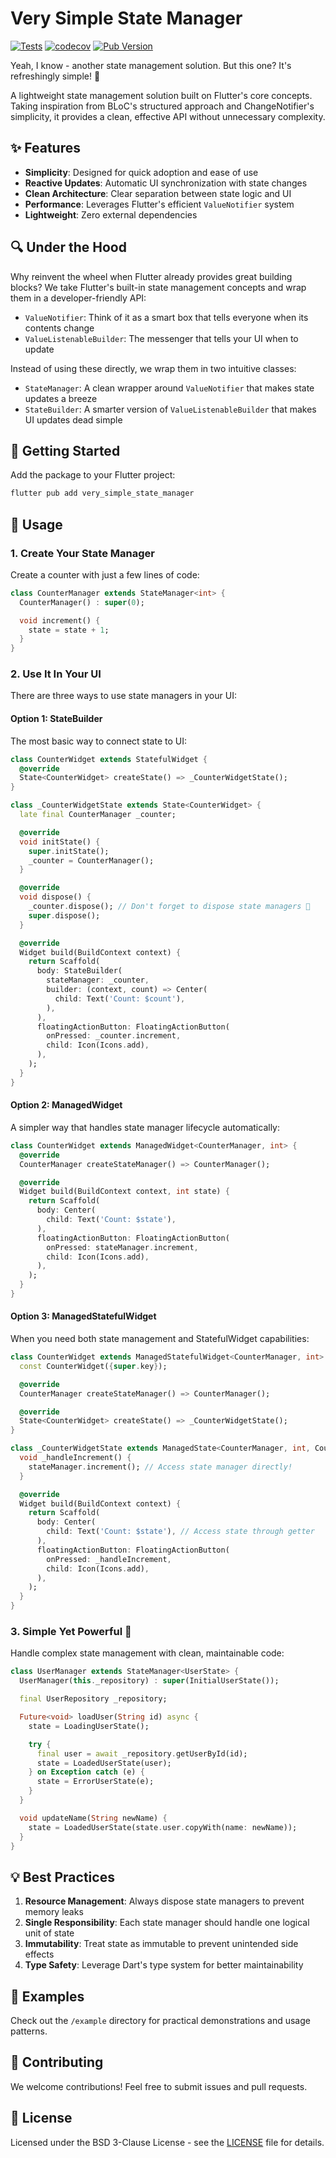 # Very Simple State Manager

[![Tests](https://github.com/sunenvidiado-nx/very-simple-state-manager/actions/workflows/test.yaml/badge.svg)](https://github.com/sunenvidiado-nx/very-simple-state-manager/actions/workflows/test.yaml)
[![codecov](https://codecov.io/gh/sunenvidiado-nx/very-simple-state-manager/branch/main/graph/badge.svg)](https://codecov.io/gh/sunenvidiado-nx/very-simple-state-manager)
[![Pub Version](https://img.shields.io/pub/v/very_simple_state_manager)](https://pub.dev/packages/very_simple_state_manager)


Yeah, I know - another state management solution. But this one? It's refreshingly simple! 🌟

A lightweight state management solution built on Flutter's core concepts. Taking inspiration from BLoC's structured approach and ChangeNotifier's simplicity, it provides a clean, effective API without unnecessary complexity.

## ✨ Features

- **Simplicity**: Designed for quick adoption and ease of use
- **Reactive Updates**: Automatic UI synchronization with state changes
- **Clean Architecture**: Clear separation between state logic and UI
- **Performance**: Leverages Flutter's efficient `ValueNotifier` system
- **Lightweight**: Zero external dependencies

## 🔍 Under the Hood

Why reinvent the wheel when Flutter already provides great building blocks? We take Flutter's built-in state management concepts and wrap them in a developer-friendly API:

- `ValueNotifier`: Think of it as a smart box that tells everyone when its contents change
- `ValueListenableBuilder`: The messenger that tells your UI when to update

Instead of using these directly, we wrap them in two intuitive classes:
- `StateManager`: A clean wrapper around `ValueNotifier` that makes state updates a breeze
- `StateBuilder`: A smarter version of `ValueListenableBuilder` that makes UI updates dead simple

## 🚀 Getting Started

Add the package to your Flutter project:

```bash
flutter pub add very_simple_state_manager
```

## 📖 Usage

### 1. Create Your State Manager

Create a counter with just a few lines of code:

```dart
class CounterManager extends StateManager<int> {
  CounterManager() : super(0);

  void increment() {
    state = state + 1;
  }
}
```

### 2. Use It In Your UI

There are three ways to use state managers in your UI:

#### Option 1: StateBuilder

The most basic way to connect state to UI:

```dart
class CounterWidget extends StatefulWidget {
  @override
  State<CounterWidget> createState() => _CounterWidgetState();
}

class _CounterWidgetState extends State<CounterWidget> {
  late final CounterManager _counter;

  @override
  void initState() {
    super.initState();
    _counter = CounterManager();
  }

  @override
  void dispose() {
    _counter.dispose(); // Don't forget to dispose state managers 🧹
    super.dispose();
  }

  @override
  Widget build(BuildContext context) {
    return Scaffold(
      body: StateBuilder(
        stateManager: _counter,
        builder: (context, count) => Center(
          child: Text('Count: $count'),
        ),
      ),
      floatingActionButton: FloatingActionButton(
        onPressed: _counter.increment,
        child: Icon(Icons.add),
      ),
    );
  }
}
```

#### Option 2: ManagedWidget

A simpler way that handles state manager lifecycle automatically:

```dart
class CounterWidget extends ManagedWidget<CounterManager, int> {
  @override
  CounterManager createStateManager() => CounterManager();

  @override
  Widget build(BuildContext context, int state) {
    return Scaffold(
      body: Center(
        child: Text('Count: $state'),
      ),
      floatingActionButton: FloatingActionButton(
        onPressed: stateManager.increment,
        child: Icon(Icons.add),
      ),
    );
  }
}
```

#### Option 3: ManagedStatefulWidget

When you need both state management and StatefulWidget capabilities:

```dart
class CounterWidget extends ManagedStatefulWidget<CounterManager, int> {
  const CounterWidget({super.key});

  @override
  CounterManager createStateManager() => CounterManager();

  @override
  State<CounterWidget> createState() => _CounterWidgetState();
}

class _CounterWidgetState extends ManagedState<CounterManager, int, CounterWidget> {
  void _handleIncrement() {
    stateManager.increment(); // Access state manager directly!
  }

  @override
  Widget build(BuildContext context) {
    return Scaffold(
      body: Center(
        child: Text('Count: $state'), // Access state through getter
      ),
      floatingActionButton: FloatingActionButton(
        onPressed: _handleIncrement,
        child: Icon(Icons.add),
      ),
    );
  }
}
```

### 3. Simple Yet Powerful 💪

Handle complex state management with clean, maintainable code:

```dart
class UserManager extends StateManager<UserState> {
  UserManager(this._repository) : super(InitialUserState());

  final UserRepository _repository;

  Future<void> loadUser(String id) async {
    state = LoadingUserState();

    try {
      final user = await _repository.getUserById(id);
      state = LoadedUserState(user);
    } on Exception catch (e) {
      state = ErrorUserState(e);
    }
  }

  void updateName(String newName) {
    state = LoadedUserState(state.user.copyWith(name: newName));
  }
}
```

## 💡 Best Practices

1. **Resource Management**: Always dispose state managers to prevent memory leaks
2. **Single Responsibility**: Each state manager should handle one logical unit of state
3. **Immutability**: Treat state as immutable to prevent unintended side effects
4. **Type Safety**: Leverage Dart's type system for better maintainability

## 🎯 Examples

Check out the `/example` directory for practical demonstrations and usage patterns.

## 🤝 Contributing

We welcome contributions! Feel free to submit issues and pull requests.

## 📄 License

Licensed under the BSD 3-Clause License - see the [LICENSE](LICENSE) file for details.
